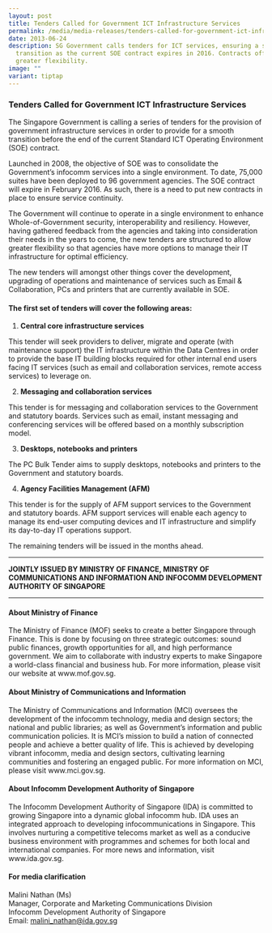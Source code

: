 ```yaml
---
layout: post
title: Tenders Called for Government ICT Infrastructure Services
permalink: /media/media-releases/tenders-called-for-government-ict-infrastructure-services/
date: 2013-06-24
description: SG Government calls tenders for ICT services, ensuring a smooth
  transition as the current SOE contract expires in 2016. Contracts offer
  greater flexibility.
image: ""
variant: tiptap
---
```

<h3>Tenders Called for Government ICT Infrastructure Services</h3>
<p>The Singapore Government is calling a series of tenders for the provision
of government infrastructure services in order to provide for a smooth
transition before the end of the current Standard ICT Operating Environment
(SOE) contract.</p>
<p>Launched in 2008, the objective of SOE was to consolidate the Government’s
infocomm services into a single environment. To date, 75,000 suites have
been deployed to 96 government agencies. The SOE contract will expire in
February 2016. As such, there is a need to put new contracts in place to
ensure service continuity.</p>
<p>The Government will continue to operate in a single environment to enhance
Whole-of-Government security, interoperability and resiliency. However,
having gathered feedback from the agencies and taking into consideration
their needs in the years to come, the new tenders are structured to allow
greater flexibility so that agencies have more options to manage their
IT infrastructure for optimal efficiency.</p>
<p>The new tenders will amongst other things cover the development, upgrading
of operations and maintenance of services such as Email &amp; Collaboration,
PCs and printers that are currently available in SOE.</p>
<h4>The first set of tenders will cover the following areas:</h4>
<ol data-tight="true" class="tight">
<li>
<p><strong>Central core infrastructure services</strong>
</p>
</li>
</ol>
<p>This tender will seek providers to deliver, migrate and operate (with
maintenance support) the IT infrastructure within the Data Centres in order
to provide the base IT building blocks required for other internal end
users facing IT services (such as email and collaboration services, remote
access services) to leverage on.</p>
<ol start="2" data-tight="true" class="tight">
<li>
<p><strong>Messaging and collaboration services</strong> 
</p>
</li>
</ol>
<p>This tender is for messaging and collaboration services to the Government
and statutory boards. Services such as email, instant messaging and conferencing
services will be offered based on a monthly subscription model.</p>
<ol start="3" data-tight="true" class="tight">
<li>
<p><strong>Desktops, notebooks and printers</strong> 
</p>
</li>
</ol>
<p>The PC Bulk Tender aims to supply desktops, notebooks and printers to
the Government and statutory boards.</p>
<ol start="4" data-tight="true" class="tight">
<li>
<p><strong>Agency Facilities Management (AFM)</strong> 
</p>
</li>
</ol>
<p>This tender is for the supply of AFM support services to the Government
and statutory boards. AFM support services will enable each agency to manage
its end-user computing devices and IT infrastructure and simplify its day-to-day
IT operations support.</p>
<p>The remaining tenders will be issued in the months ahead.</p>
<hr>
<p><strong>JOINTLY ISSUED BY MINISTRY OF FINANCE, MINISTRY OF COMMUNICATIONS AND INFORMATION AND INFOCOMM DEVELOPMENT AUTHORITY OF SINGAPORE</strong>
</p>
<hr>
<h4>About Ministry of Finance</h4>
<p>The Ministry of Finance (MOF) seeks to create a better Singapore through
Finance. This is done by focusing on three strategic outcomes: sound public
finances, growth opportunities for all, and high performance government.
We aim to collaborate with industry experts to make Singapore a world-class
financial and business hub. For more information, please visit our website
at www.mof.gov.sg.</p>
<h4>About Ministry of Communications and Information</h4>
<p>The Ministry of Communications and Information (MCI) oversees the development
of the infocomm technology, media and design sectors; the national and
public libraries; as well as Government’s information and public communication
policies. It is MCI’s mission to build a nation of connected people and
achieve a better quality of life. This is achieved by developing vibrant
infocomm, media and design sectors, cultivating learning communities and
fostering an engaged public. For more information on MCI, please visit
www.mci.gov.sg.</p>
<h4>About Infocomm Development Authority of Singapore</h4>
<p>The Infocomm Development Authority of Singapore (IDA) is committed to
growing Singapore into a dynamic global infocomm hub. IDA uses an integrated
approach to developing infocommunications in Singapore. This involves nurturing
a competitive telecoms market as well as a conducive business environment
with programmes and schemes for both local and international companies.
For more news and information, visit www.ida.gov.sg.</p>
<h4>For media clarification</h4>
<p>Malini Nathan (Ms)
<br>Manager, Corporate and Marketing Communications Division
<br>Infocomm Development Authority of Singapore
<br>Email: <a href="mailto:malini_nathan@ida.gov.sg" rel="noopener noreferrer nofollow" target="_blank">malini_nathan@ida.gov.sg</a>
</p>
<p></p>
